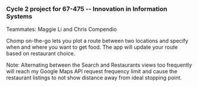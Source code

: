 ### Cycle 2 project for 67-475 -- Innovation in Information Systems
Teammates: Maggie Li and Chris Compendio

Chomp on-the-go lets you plot a route between two locations and specify when and where you want to get food. The app will update your route based on restaurant choice. 

Note: Alternating between the Search and Restaurants views too frequently will reach my Google Maps API request frequency limit and cause the restaurant listings to not show distance away from ideal stopping point.